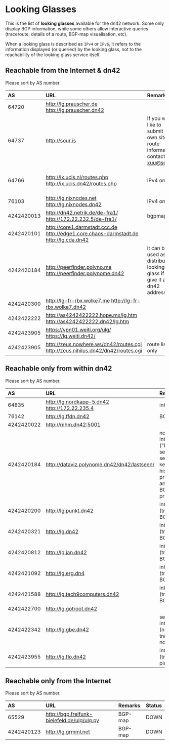 # Looking Glasses

This is the list of **looking glasses** available for the dn42 network. Some only display BGP information, while some others allow interactive queries (traceroute, details of a route, BGP-map visualisation, etc).

When a looking glass is described as `IPv4` or `IPv6`, it refers to the information displayed (or queried) by the looking glass, not to the reachability of the looking glass service itself.

## Reachable from the Internet & dn42

Please sort by AS number.

| AS | URL | Remarks | Status |
|:-- |:--- |:------- |:------ |
| 64720 | http://lg.prauscher.de http://lg.prauscher.dn42 | | UP |
| 64737 | http://sour.is | If you would like to submit your own site AS route information contact xuu@sour.is. | DOWN |
| 64766 | http://ix.ucis.nl/routes.php http://ix.ucis.dn42/routes.php | IPv4 only | DOWN (no dn42 routes) |
| 76103 | http://lg.nixnodes.net http://lg.nixnodes.dn42 | IPv4 only | UP |
| 4242420013 | http://dn42.netrik.de/de-fra1/ http://172.22.232.5/de-fra1/ | bgpmap | UP |
| 4242420101 | http://core1.darmstadt.ccc.de http://edge1.core.chaos-darmstadt.de http://lg.cda.dn42 | | DOWN |
| 4242420184 | http://peerfinder.polyno.me http://peerfinder.polynome.dn42 | it can be used as a distributed looking glass if you give it a dn42 address. | DOWN |
| 4242420300 | http://lg-fr-rbx.wolke7.me http://lg-fr-rbx.wolke7.dn42 | | DOWN |
| 4242422222 | http://as4242422222.hope.mx/lg.htm http://as4242422222.dn42/lg.htm | | DOWN |
| 4242423905 | https://vpn01.weiti.org/ulg/ https://lg.weiti.dn42/ | | UP |
| 4242423905 | http://zeus.nowhere.ws/dn42/routes.cgi http://zeus.nihilus.dn42/dn42/routes.cgi | route listing only | DOWN |


## Reachable only from within dn42

Please sort by AS number.

| AS | URL | Remarks | Status |
|:-- |:--- |:------- |:------ |
| 64835 | http://lg.nordkapp-5.dn42 http://172.22.235.4 | interactive | DOWN |
| 76142 | http://lg.ffdn.dn42 | BGP-map | DOWN |
| 4242420022 | http://mhm.dn42:5001 | | UP |
| 4242420184 | http://dataviz.polynome.dn42/dn42/lastseen/ | non-interactive ("BGP last seen" service: keeps an history of previously announced BGP prefixes) | DOWN |
| 4242420200 | http://lg.punkt.dn42 | interactive (traceroute, BGP-map) | DOWN |
| 4242420321 | http://lg.dn42 | interactive (traceroute, BGP-map) | UP |
| 4242420812 | http://lg.jan.dn42 | interactive (traceroute, BGP-map) | UP |
| 4242421092 | http://lg.erg.dn4 | interactive (traceroute, BGP-map) | DOWN |
| 4242421588 | http://lg.tech9computers.dn42 | interactive (traceroute, BGP-map) | UP |
| 4242422700 | http://lg.gotroot.dn42 | | UP |
| 4242422342 | http://lg.gbe.dn42 | semi-interactive (no traceroute, no ping) | UP |
| 4242423955 | http://lg.flo.dn42 | interactive (traceroute, ping) | DOWN |

## Reachable only from the Internet

Please sort by AS number.

| AS | URL | Remarks | Status |
|:-- |:--- |:------- |:------ |
| 65529 | http://bgp.freifunk-bielefeld.de/ulg/ulg.py | BGP-map | DOWN |
| 4242420123 | http://lg.grmml.net | BGP-map | DOWN |
